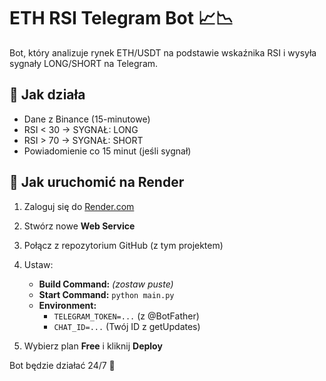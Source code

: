 # ETH RSI Telegram Bot 📈📉

Bot, który analizuje rynek ETH/USDT na podstawie wskaźnika RSI i wysyła sygnały LONG/SHORT na Telegram.

## 🔧 Jak działa

- Dane z Binance (15-minutowe)
- RSI < 30 → SYGNAŁ: LONG
- RSI > 70 → SYGNAŁ: SHORT
- Powiadomienie co 15 minut (jeśli sygnał)

## 🚀 Jak uruchomić na Render

1. Zaloguj się do [Render.com](https://render.com)
2. Stwórz nowe **Web Service**
3. Połącz z repozytorium GitHub (z tym projektem)
4. Ustaw:

   - **Build Command:** *(zostaw puste)*
   - **Start Command:** `python main.py`
   - **Environment:**
     - `TELEGRAM_TOKEN=...` (z @BotFather)
     - `CHAT_ID=...` (Twój ID z getUpdates)

5. Wybierz plan **Free** i kliknij **Deploy**

Bot będzie działać 24/7 🎉
